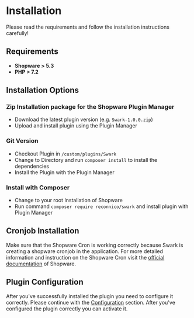 # Installation

Please read the requirements and follow the installation instructions carefully!

## Requirements

* **Shopware > 5.3**
* **PHP > 7.2**

## Installation Options

### Zip Installation package for the Shopware Plugin Manager
* Download the latest plugin version (e.g. ```Swark-1.0.0.zip```)
* Upload and install plugin using the Plugin Manager

### Git Version
* Checkout Plugin in ```/custom/plugins/Swark```
* Change to Directory and run ```composer install``` to install the dependencies
* Install the Plugin with the Plugin Manager

### Install with Composer
* Change to your root Installation of Shopware
* Run command ```composer require reconnico/swark``` and install plugin with Plugin Manager

## Cronjob Installation

Make sure that the Shopware Cron is working correctly because Swark is creating a shopware cronjob in the application. For more detailed information and instruction on the Shopware Cron visit the [official documentation](https://docs.shopware.com/en/shopware-5-en/settings/system-cronjobs) of Shopware.

## Plugin Configuration

After you've successfully installed the plugin you need to configure it correctly. Please continue with the [Configuration](/configuration/) section. After you've configured the plugin correctly you can activate it.
